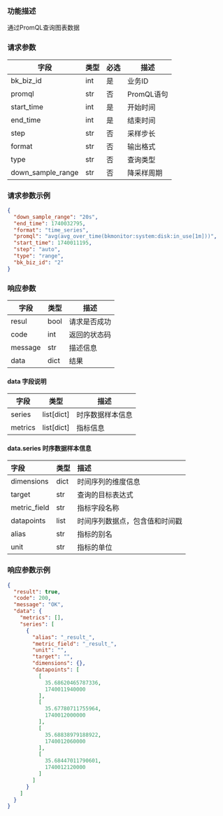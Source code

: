 ### 功能描述

通过PromQL查询图表数据


### 请求参数

| 字段               | 类型  | 必选 | 描述       |
|------------------|-----|----|----------|
| bk_biz_id        | int | 是  | 业务ID     |
| promql           | str | 否  | PromQL语句 |
| start_time       | int | 是  | 开始时间     |
| end_time         | int | 是  | 结束时间     |
| step             | str | 否  | 采样步长     |
| format           | str | 否  | 输出格式     |
| type             | str | 否  | 查询类型     |
| down_sample_range | str | 否  | 降采样周期    |

### 请求参数示例

```json
{
  "down_sample_range": "20s",
  "end_time": 1740032795,
  "format": "time_series",
  "promql": "avg(avg_over_time(bkmonitor:system:disk:in_use[1m]))",
  "start_time": 1740011195,
  "step": "auto",
  "type": "range",
  "bk_biz_id": "2"
}
```

### 响应参数

| 字段      | 类型   | 描述     |
|---------|------|--------|
| resul   | bool | 请求是否成功 |
| code    | int  | 返回的状态码 |
| message | str  | 描述信息   |
| data    | dict | 结果     |

#### data 字段说明

| 字段      | 类型         | 描述       |
|---------|------------|----------|
| series  | list[dict] | 时序数据样本信息 |
| metrics | list[dict] | 指标信息     |

#### data.series 时序数据样本信息

| 字段           | 类型   | 描述              |
|:-------------|:-----|:----------------|
| dimensions   | dict | 时间序列的维度信息       |
| target       | str  | 查询的目标表达式        |
| metric_field | str  | 指标字段名称          |
| datapoints   | list | 时间序列数据点，包含值和时间戳 |
| alias        | str  | 指标的别名           |
| unit         | str  | 指标的单位           |

### 响应参数示例

```json
{
  "result": true,
  "code": 200,
  "message": "OK",
  "data": {
    "metrics": [],
    "series": [
      {
        "alias": "_result_",
        "metric_field": "_result_",
        "unit": "",
        "target": "",
        "dimensions": {},
        "datapoints": [
          [
            35.68620465787336,
            1740011940000
          ],
          [
            35.67780711755964,
            1740012000000
          ],
          [
            35.68838979188922,
            1740012060000
          ],
          [
            35.68447011790601,
            1740012120000
          ]
        ]
      }
    ]
  }
}
```

